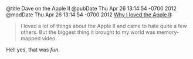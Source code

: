 @title Dave on the Apple II
@pubDate Thu Apr 26 13:14:54 -0700 2012
@modDate Thu Apr 26 13:14:54 -0700 2012
<a href="http://scripting.com/stories/2012/04/26/whyILovedTheAppleIi.html">Why I loved the Apple II</a>:

>I loved a lot of things about the Apple II and came to hate quite a few others. But the biggest thing it brought to my world was memory-mapped video.

Hell yes, that was <em>fun</em>.

